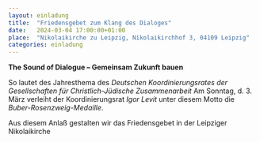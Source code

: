 ```yaml
---
layout: einladung
title:  "Friedensgebet zum Klang des Dialoges"
date:   2024-03-04 17:00:00+01:00
place:  "Nikolaikirche zu Leipzig, Nikolaikirchhof 3, 04109 Leipzig"
categories: einladung
---
```


**The Sound of Dialogue – Gemeinsam Zukunft bauen**

So lautet des Jahresthema des *Deutschen Koordinierungsrates der Gesellschaften für Christlich-Jüdische Zusammenarbeit*
Am Sonntag, d. 3. März verleiht der Koordinierungsrat *Igor Levit* unter diesem Motto die *Buber-Rosenzweig-Medaille*.

Aus diesem Anlaß gestalten wir das Friedensgebet in der Leipziger Nikolaikirche
